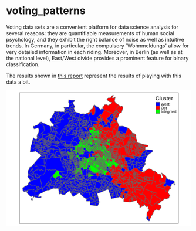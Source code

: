 # voting_patterns

Voting data sets are a convenient platform for data science analysis for several reasons: they are quantifiable measurements of human social psychology, and they exhibit the right balance of noise as well as intuitive trends. In Germany, in particular, the compulsory `Wohnmeldungs' allow for very detailed information in each riding. Moreover, in Berlin (as well as at the national level), East/West divide provides a prominent feature for binary classification.

The results shown in [this report](Writeup/Berlin_report.pdf) represent the results of playing with this data a bit.

![](figures/BMap_Ccoded.png) 

